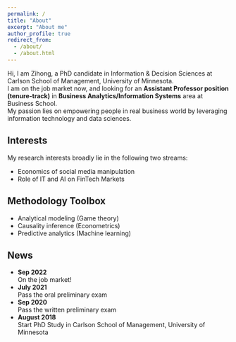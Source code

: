```yaml
---
permalink: /
title: "About"
excerpt: "About me"
author_profile: true
redirect_from: 
  - /about/
  - /about.html
---
```


Hi, I am Zihong, a PhD candidate in Information & Decision Sciences at Carlson School of Management, University of Minnesota. <br>
I am on the job market now, and looking for an **Assistant Professor position (tenure-track)** in **Business Analytics/Information Systems** area at Business School. <br>
My passion lies on empowering people in real business world by leveraging information technology and data sciences.<br>

## Interests
My research interests broadly lie in the following two streams:
* Economics of social media manipulation
* Role of IT and AI on FinTech Markets 

## Methodology Toolbox
* Analytical modeling (Game theory)
* Causality inference (Econometrics)
* Predictive analytics (Machine learning)

## News
* **Sep 2022**
    <br> On the job market!
* **July 2021**
    <br> Pass the oral preliminary exam
* **Sep 2020**
    <br> Pass the written preliminary exam
* **August 2018** 
    <br> Start PhD Study in Carlson School of Management, University of Minnesota
  
  